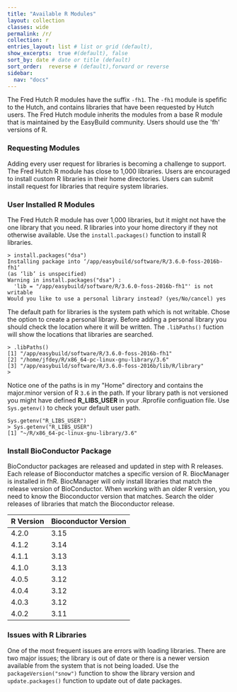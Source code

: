 ```yaml
---
title: "Available R Modules"
layout: collection
classes: wide
permalink: /r/
collection: r
entries_layout: list # list or grid (default),
show_excerpts:  true #(default), false
sort_by: date # date or title (default)
sort_order:  reverse # (default),forward or reverse
sidebar:
  nav: "docs"
---
```


The Fred Hutch R modules have the suffix `-fh1`. The `-fh1` module is spefific
 to the Hutch, and contains libraries that have been requested by Hutch users.
 The Fred Hutch module inherits the modules from a base R module that 
 is maintained by the EasyBuild community. 
 Users should use the 'fh' versions of R.

### Requesting Modules ###
Adding every user request for libraries is becoming a challenge to support.
 The Fred Hutch R module has close to 1,000 libraries. Users are encouraged
 to install custom R libraries in their home directories. Users can submit install
 request for libraries that require system libraries.

### User Installed R Modules
The Fred Hutch R module has over 1,000 libraries, but it might not have the one
library that you need. R libraries into your home directory if they not otherwise
available.  Use the `install.packages()` function to install R libraries.

```
> install.packages("dsa")
Installing package into ‘/app/easybuild/software/R/3.6.0-foss-2016b-fh1’
(as ‘lib’ is unspecified)
Warning in install.packages("dsa") :
  'lib = "/app/easybuild/software/R/3.6.0-foss-2016b-fh1"' is not writable
Would you like to use a personal library instead? (yes/No/cancel) yes
```

The default path for libraries is the system path which is not writable. Chose the
option to create a personal library. Before adding a personal library you should
check the location where it will be written.  The `.libPaths()` fuction will show
the locations that libraries are searched.

```
> .libPaths()
[1] "/app/easybuild/software/R/3.6.0-foss-2016b-fh1"
[2] "/home/jfdey/R/x86_64-pc-linux-gnu-library/3.6"
[3] "/app/easybuild/software/R/3.6.0-foss-2016b/lib/R/library"
>
```

Notice one of the paths is in my "Home" directory and contains the major.minor
 version of R `3.6` in the path. If your library path is not versioned you might have
defined **R_LIBS_USER** in your .Rprofile configuation file.  Use `Sys.getenv()`
 to check your default user path.

```
Sys.getenv("R_LIBS_USER")
> Sys.getenv("R_LIBS_USER")
[1] "~/R/x86_64-pc-linux-gnu-library/3.6"
```

### Install BioConductor Package
BioConductor packages are released and updated in step with R releases. Each release of Bioconductor matches a specific version of R. BiocManager is installed in fhR. BiocManager will only install libraries that match the release version of BioConductor. When working with an older R version, you need to know the Bioconductor version that matches. Search the older releases of libraries that match the Bioconductor release. 

| R Version | Bioconductor Version |
|---|---|
| 4.2.0 | 3.15 |
| 4.1.2 | 3.14 |
| 4.1.1 | 3.13 |
| 4.1.0 | 3.13 |
| 4.0.5 | 3.12 |
| 4.0.4 | 3.12 |
| 4.0.3 | 3.12 |
| 4.0.2 | 3.11 |

### Issues with R Libraries
One of the most frequent issues are errors with loading libraries.  There are
two major issues; the library is out of date or there is a newer version available
from the system that is not being loaded. Use the `packageVersion("snow")`
function to show the library version and `update.packages()` function to update
out of date packages.

